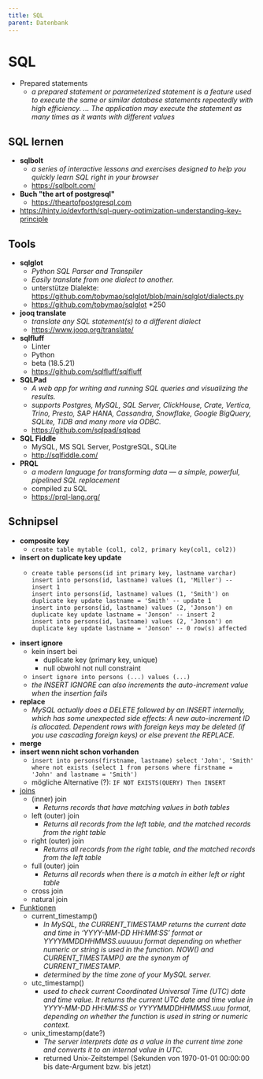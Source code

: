 ```yaml
---
title: SQL
parent: Datenbank
---
```


# SQL
- Prepared statements
  - *a prepared statement or parameterized statement is a feature used to execute the same or similar database statements repeatedly with high efficiency. ... The application may execute the statement as many times as it wants with different values*

## SQL lernen
- **sqlbolt**
  - *a series of interactive lessons and exercises designed to help you quickly learn SQL right in your browser*
  - <https://sqlbolt.com/>
- **Buch "the art of postgresql"**
  - <https://theartofpostgresql.com>
- <https://hinty.io/devforth/sql-query-optimization-understanding-key-principle>


## Tools
- **sqlglot**
  - *Python SQL Parser and Transpiler*
  - *Easily translate from one dialect to another.*
  - unterstütze Dialekte: <https://github.com/tobymao/sqlglot/blob/main/sqlglot/dialects.py>
  - <https://github.com/tobymao/sqlglot> *250
- **jooq translate**
  - *translate any SQL statement(s) to a different dialect*
  - <https://www.jooq.org/translate/>
- **sqlfluff**
  - Linter
  - Python
  - beta (18.5.21)
  - <https://github.com/sqlfluff/sqlfluff>
- **SQLPad**
  - *A web app for writing and running SQL queries and visualizing the results.*
  - *supports Postgres, MySQL, SQL Server, ClickHouse, Crate, Vertica, Trino, Presto, SAP HANA, Cassandra, Snowflake, Google BigQuery, SQLite, TiDB and many more via ODBC.*
  - <https://github.com/sqlpad/sqlpad>
- **SQL Fiddle**
  - MySQL, MS SQL Server, PostgreSQL, SQLite
  - <http://sqlfiddle.com/>
- **PRQL**
  - *a modern language for transforming data — a simple, powerful, pipelined SQL replacement*
  - compiled zu SQL
  - <https://prql-lang.org/> 


## Schnipsel
- **composite key**
  - `create table mytable (col1, col2, primary key(col1, col2))`
- **insert on duplicate key update**
  - ```
    create table persons(id int primary key, lastname varchar)
    insert into persons(id, lastname) values (1, 'Miller') -- insert 1
    insert into persons(id, lastname) values (1, 'Smith') on duplicate key update lastname = 'Smith' -- update 1
    insert into persons(id, lastname) values (2, 'Jonson') on duplicate key update lastname = 'Jonson' -- insert 2
    insert into persons(id, lastname) values (2, 'Jonson') on duplicate key update lastname = 'Jonson' -- 0 row(s) affected
    ```
- **insert ignore**
  - kein insert bei
    - duplicate key (primary key, unique)
    - null obwohl not null constraint
  - `insert ignore into persons (...) values (...)`
  - *the INSERT IGNORE can also increments the auto-increment value when the insertion fails*
- **replace**
  - *MySQL actually does a DELETE followed by an INSERT internally, which has some unexpected side effects: A new auto-increment ID is allocated. Dependent rows with foreign keys may be deleted (if you use cascading foreign keys) or else prevent the REPLACE.*
- **merge**
- **insert wenn nicht schon vorhanden**
  - `insert into persons(firstname, lastname) select 'John', 'Smith' where not exists (select 1 from persons where firstname = 'John' and lastname = 'Smith')`
  - mögliche Alternative (?): `IF NOT EXISTS(QUERY) Then INSERT`
- <u>joins</u>
  - (inner) join
    - *Returns records that have matching values in both tables* 
  - left (outer) join
    - *Returns all records from the left table, and the matched records from the right table* 
  - right (outer) join
    - *Returns all records from the right table, and the matched records from the left table* 
  - full (outer) join
    - *Returns all records when there is a match in either left or right table*
  - cross join
  - natural join
- <u>Funktionen</u>
  - current_timestamp()
    - *In MySQL, the CURRENT_TIMESTAMP returns the current date and time in ‘YYYY-MM-DD HH:MM:SS’ format or YYYYMMDDHHMMSS.uuuuuu format depending on whether numeric or string is used in the function. NOW() and CURRENT_TIMESTAMP() are the synonym of CURRENT_TIMESTAMP.*
    - *determined by the time zone of your MySQL server.*
  - utc_timestamp()
    - *used to check current Coordinated Universal Time (UTC) date and time value. It returns the current UTC date and time value in YYYY-MM-DD HH:MM:SS or YYYYMMDDHHMMSS.uuu format, depending on whether the function is used in string or numeric context.* 
  - unix_timestamp(date?)
    - *The server interprets date as a value in the current time zone and converts it to an internal value in UTC.* 
    - returned Unix-Zeitstempel (Sekunden von 1970-01-01 00:00:00 bis date-Argument bzw. bis jetzt) 
